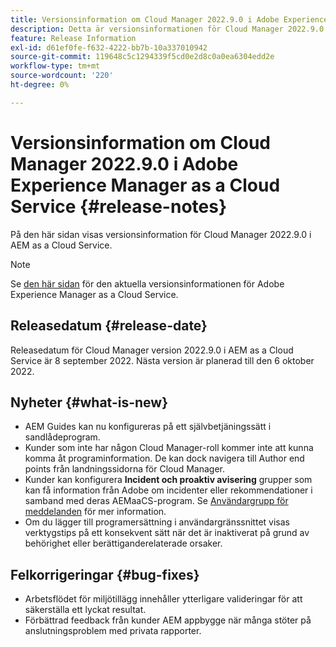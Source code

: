 ```yaml
---
title: Versionsinformation om Cloud Manager 2022.9.0 i Adobe Experience Manager as a Cloud Service
description: Detta är versionsinformationen för Cloud Manager 2022.9.0 i AEM as a Cloud Service.
feature: Release Information
exl-id: d61ef0fe-f632-4222-bb7b-10a337010942
source-git-commit: 119648c5c1294339f5cd0e2d8c0a0ea6304edd2e
workflow-type: tm+mt
source-wordcount: '220'
ht-degree: 0%

---
```


# Versionsinformation om Cloud Manager 2022.9.0 i Adobe Experience Manager as a Cloud Service {#release-notes}

På den här sidan visas versionsinformation för Cloud Manager 2022.9.0 i AEM as a Cloud Service.

>[!NOTE]
>
>Se [den här sidan](/help/release-notes/release-notes-cloud/release-notes-current.md) för den aktuella versionsinformationen för Adobe Experience Manager as a Cloud Service.

## Releasedatum {#release-date}

Releasedatum för Cloud Manager version 2022.9.0 i AEM as a Cloud Service är 8 september 2022. Nästa version är planerad till den 6 oktober 2022.

## Nyheter {#what-is-new}

* AEM Guides kan nu konfigureras på ett självbetjäningssätt i sandlådeprogram.
* Kunder som inte har någon Cloud Manager-roll kommer inte att kunna komma åt programinformation. De kan dock navigera till Author end points från landningssidorna för Cloud Manager.
* Kunder kan konfigurera **Incident och proaktiv avisering** grupper som kan få information från Adobe om incidenter eller rekommendationer i samband med deras AEMaaCS-program. Se [Användargrupp för meddelanden](/help/journey-onboarding/user-groups.md) för mer information.
* Om du lägger till programersättning i användargränssnittet visas verktygstips på ett konsekvent sätt när det är inaktiverat på grund av behörighet eller berättiganderelaterade orsaker.

## Felkorrigeringar {#bug-fixes}

* Arbetsflödet för miljötillägg innehåller ytterligare valideringar för att säkerställa ett lyckat resultat.
* Förbättrad feedback från kunder AEM appbygge när många stöter på anslutningsproblem med privata rapporter.

